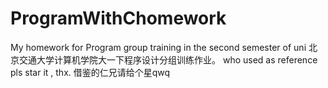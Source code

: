 # ProgramWithChomework
My homework for Program group training in the second semester of uni
北京交通大学计算机学院大一下程序设计分组训练作业。
who used as reference pls star it , thx.
借鉴的仁兄请给个星qwq
